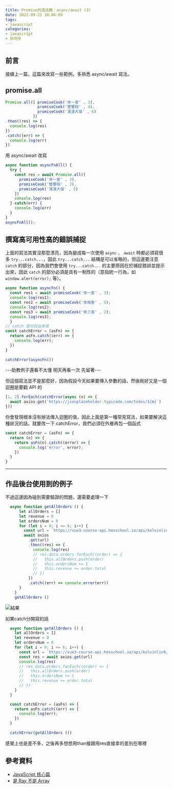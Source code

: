 ```yaml
---
title: Promise的語法糖：async/await (3)
date: 2022-09-21 10:04:09
tags:
- javascript
categories:
- javascript
- 非同步
---
```


## 前言
接續上一篇，這篇來改寫一些範例，多熟悉 async/await 寫法。

## promise.all

```javascript
Promise.all([ promiseCook('來一客' , 3),
              promiseCook('雙響砲' , 4),
              promiseCook('滿漢大餐' , 6)
            ])
.then((res) => {
  console.log(res)
})
.catch((err) => {
  console.log(err)
})
```

用 async/await 改寫

```javascript
async function asyncFnAll() {
  try {
    const res = await Promise.all([ 
      promiseCook('來一客' , 3),
      promiseCook('雙響砲' , 2),
      promiseCook('滿漢大餐' , 5)
    ])
    console.log(res)
  } catch(err) {
    console.log(err)
  }
}
asyncFnAll();
```

## 撰寫高可用性高的錯誤捕捉

上面的寫法其實沒那麼漂亮，因為變成每一次使用 `async` 、 `await` 時都必須寫很多 `try...catch...`，因此 `try...catch...` 結構是可以省略的，但這邊要注意 `catch` 的部分，因為我們會使用 `try...catch...` 的主要原因在於捕捉錯誤並提示出來，因此 `catch` 的部分必須是具有一制性的（意指統一行為，如 `window.alert(error);` 等）。

```javascript
async function asyncFn() {
  const res1 = await promiseCook('來一客' , 3);
  console.log(res1);
  const res2 = await promiseCook('來兩客' , 5);
  console.log(res2);
  const res3 = await promiseCook('來三客' , 2);
  console.log(res3);
  }
// catch 部分拉出來寫
const catchError = (asFn) => {
  return asFn.catch((err) => {
    console.log(err);
  })
}
  
catchError(asyncFn())
```










---助教例子還看不太懂 明天再看一次 先留著---

但這個寫法並不是那麼好，因為假設今天如果要傳入參數的話，然後剛好又是一個迴圈是要戳 API 的
```javascript
[1, 2].forEach(catchError(async (n) => {
  await axios.get(`https://jsonplaceholder.typicode.com/todos/${n}`)
}))
```
你會發現根本沒有辦法傳入迴圈的值，因此上面是第一種常見寫法，如果要解決這種狀況的話，就要改一下 catchError，我們必須在外層再包一個函式
```javascript
const catchError = (asFn) => {
  return (n) => {
    return asFn(n).catch((error) => {
      console.log('error', error);
    })
  }
}
```
-------

## 作品後台使用到的例子

不過這邊因為碰到需要驗證的問題，還需要處理一下

```javascript
  async function getAllOrders () {
      let allOrders = []
      let revenue = 0
      let ordersNum = 0
      for (let i = 0; i <= 6; i++) {
        const url = `https://vue3-course-api.hexschool.io/api/kelvinlin9/admin/orders?page=${i}`
        await axios
          .get(url)
          .then((res) => {
            console.log(res)
            // res.data.orders.forEach((order) => {
            //   this.allOrders.push(order)
            //   this.ordersNum += 1
            //   this.revenue += order.total
            // })
          })
          .catch((err) => console.error(err))
      }
    }
    getAllOrders ()
```
![結果](https://i.imgur.com/Kg5kxiB.png)

如果catch分開寫的話
```javascript
  async function getAllOrders () {
    let allOrders = []
    let revenue = 0
    let ordersNum = 0
    for (let i = 0; i <= 6; i++) {
      const url = `https://vue3-course-api.hexschool.io/api/kelvinlin9/admin/orders?page=${i}`
      const res = await axios.get(url)
      console.log(res)
      // res.data.orders.forEach((order) => {
      //   this.allOrders.push(order)
      //   this.ordersNum += 1
      //   this.revenue += order.total
      // })
    }
  }

  const catchError = (asFn) => {
    return asFn.catch((err) => {
      console.log(err);
    })
  }
  
  catchError(getAllOrders ())
```

感覺上也是差不多，之後再多想想用than接跟用res直接拿的差別在哪裡



## 參考資料
- [JavaScript 核心篇](https://www.hexschool.com/courses/js-core.html)
- [是 Ray 不是 Array](https://israynotarray.com/javascript/20220515/2262757023/)